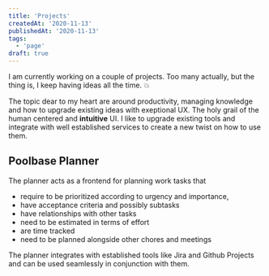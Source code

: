 ```yaml
---
title: 'Projects'
createdAt: '2020-11-13'
publishedAt: '2020-11-13'
tags:
  - 'page'
draft: true
---
```


I am currently working on a couple of projects. Too many actually, but the thing is, I keep having ideas all the time. 💥

The topic dear to my heart are around productivity, managing knowledge and how to upgrade existing ideas with exeptional UX.
The holy grail of the human centered and **intuitive** UI.
I like to upgrade existing tools and integrate with well established services to create a new twist on how to use them.

## Poolbase Planner

The planner acts as a frontend for planning work tasks that

- require to be prioritized according to urgency and importance,
- have acceptance criteria and possibly subtasks
- have relationships with other tasks
- need to be estimated in terms of effort
- are time tracked
- need to be planned alongside other chores and meetings

The planner integrates with established tools like Jira and Github Projects and can be used seamlessly in conjunction with them.
